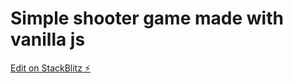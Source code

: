 # Simple shooter game made with vanilla js

[Edit on StackBlitz ⚡️](https://stackblitz.com/edit/js-tt3agg)
